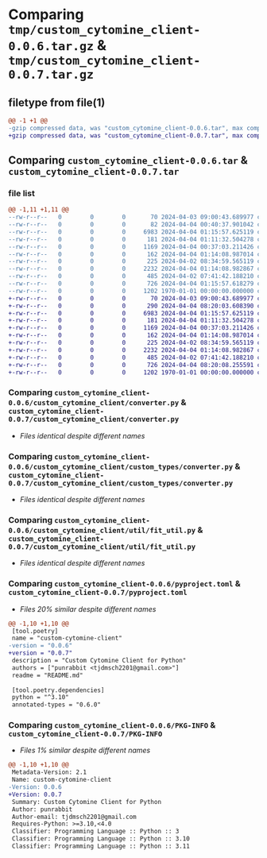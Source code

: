 # Comparing `tmp/custom_cytomine_client-0.0.6.tar.gz` & `tmp/custom_cytomine_client-0.0.7.tar.gz`

## filetype from file(1)

```diff
@@ -1 +1 @@
-gzip compressed data, was "custom_cytomine_client-0.0.6.tar", max compression
+gzip compressed data, was "custom_cytomine_client-0.0.7.tar", max compression
```

## Comparing `custom_cytomine_client-0.0.6.tar` & `custom_cytomine_client-0.0.7.tar`

### file list

```diff
@@ -1,11 +1,11 @@
--rw-r--r--   0        0        0       70 2024-04-03 09:00:43.689977 custom_cytomine_client-0.0.6/README.md
--rw-r--r--   0        0        0       82 2024-04-04 00:40:37.901042 custom_cytomine_client-0.0.6/custom_cytomine_client/__init__.py
--rw-r--r--   0        0        0     6983 2024-04-04 01:15:57.625119 custom_cytomine_client-0.0.6/custom_cytomine_client/converter.py
--rw-r--r--   0        0        0      181 2024-04-04 01:11:32.504278 custom_cytomine_client-0.0.6/custom_cytomine_client/custom_types/__init__.py
--rw-r--r--   0        0        0     1169 2024-04-04 00:37:03.211426 custom_cytomine_client-0.0.6/custom_cytomine_client/custom_types/converter.py
--rw-r--r--   0        0        0      162 2024-04-04 01:14:08.987014 custom_cytomine_client-0.0.6/custom_cytomine_client/util/__init__.py
--rw-r--r--   0        0        0      225 2024-04-02 08:34:59.565119 custom_cytomine_client-0.0.6/custom_cytomine_client/util/custom_exception.py
--rw-r--r--   0        0        0     2232 2024-04-04 01:14:08.982867 custom_cytomine_client-0.0.6/custom_cytomine_client/util/fit_util.py
--rw-r--r--   0        0        0      485 2024-04-02 07:41:42.188210 custom_cytomine_client-0.0.6/custom_cytomine_client/util/normal_util.py
--rw-r--r--   0        0        0      726 2024-04-04 01:15:57.618279 custom_cytomine_client-0.0.6/pyproject.toml
--rw-r--r--   0        0        0     1202 1970-01-01 00:00:00.000000 custom_cytomine_client-0.0.6/PKG-INFO
+-rw-r--r--   0        0        0       70 2024-04-03 09:00:43.689977 custom_cytomine_client-0.0.7/README.md
+-rw-r--r--   0        0        0      290 2024-04-04 08:20:03.608390 custom_cytomine_client-0.0.7/custom_cytomine_client/__init__.py
+-rw-r--r--   0        0        0     6983 2024-04-04 01:15:57.625119 custom_cytomine_client-0.0.7/custom_cytomine_client/converter.py
+-rw-r--r--   0        0        0      181 2024-04-04 01:11:32.504278 custom_cytomine_client-0.0.7/custom_cytomine_client/custom_types/__init__.py
+-rw-r--r--   0        0        0     1169 2024-04-04 00:37:03.211426 custom_cytomine_client-0.0.7/custom_cytomine_client/custom_types/converter.py
+-rw-r--r--   0        0        0      162 2024-04-04 01:14:08.987014 custom_cytomine_client-0.0.7/custom_cytomine_client/util/__init__.py
+-rw-r--r--   0        0        0      225 2024-04-02 08:34:59.565119 custom_cytomine_client-0.0.7/custom_cytomine_client/util/custom_exception.py
+-rw-r--r--   0        0        0     2232 2024-04-04 01:14:08.982867 custom_cytomine_client-0.0.7/custom_cytomine_client/util/fit_util.py
+-rw-r--r--   0        0        0      485 2024-04-02 07:41:42.188210 custom_cytomine_client-0.0.7/custom_cytomine_client/util/normal_util.py
+-rw-r--r--   0        0        0      726 2024-04-04 08:20:08.255591 custom_cytomine_client-0.0.7/pyproject.toml
+-rw-r--r--   0        0        0     1202 1970-01-01 00:00:00.000000 custom_cytomine_client-0.0.7/PKG-INFO
```

### Comparing `custom_cytomine_client-0.0.6/custom_cytomine_client/converter.py` & `custom_cytomine_client-0.0.7/custom_cytomine_client/converter.py`

 * *Files identical despite different names*

### Comparing `custom_cytomine_client-0.0.6/custom_cytomine_client/custom_types/converter.py` & `custom_cytomine_client-0.0.7/custom_cytomine_client/custom_types/converter.py`

 * *Files identical despite different names*

### Comparing `custom_cytomine_client-0.0.6/custom_cytomine_client/util/fit_util.py` & `custom_cytomine_client-0.0.7/custom_cytomine_client/util/fit_util.py`

 * *Files identical despite different names*

### Comparing `custom_cytomine_client-0.0.6/pyproject.toml` & `custom_cytomine_client-0.0.7/pyproject.toml`

 * *Files 20% similar despite different names*

```diff
@@ -1,10 +1,10 @@
 [tool.poetry]
 name = "custom-cytomine-client"
-version = "0.0.6"
+version = "0.0.7"
 description = "Custom Cytomine Client for Python"
 authors = ["punrabbit <tjdmsch2201@gmail.com>"]
 readme = "README.md"
 
 [tool.poetry.dependencies]
 python = "^3.10"
 annotated-types = "0.6.0"
```

### Comparing `custom_cytomine_client-0.0.6/PKG-INFO` & `custom_cytomine_client-0.0.7/PKG-INFO`

 * *Files 1% similar despite different names*

```diff
@@ -1,10 +1,10 @@
 Metadata-Version: 2.1
 Name: custom-cytomine-client
-Version: 0.0.6
+Version: 0.0.7
 Summary: Custom Cytomine Client for Python
 Author: punrabbit
 Author-email: tjdmsch2201@gmail.com
 Requires-Python: >=3.10,<4.0
 Classifier: Programming Language :: Python :: 3
 Classifier: Programming Language :: Python :: 3.10
 Classifier: Programming Language :: Python :: 3.11
```

